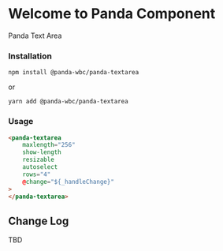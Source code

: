 # Welcome to Panda Component
Panda Text Area

### Installation
```npm install @panda-wbc/panda-textarea```

or 

```yarn add @panda-wbc/panda-textarea```

### Usage

```html
<panda-textarea
	maxlength="256"
	show-length
	resizable
	autoselect
	rows="4"
	@change="${_handleChange}"
>
</panda-textarea>
```

## Change Log

TBD